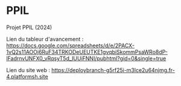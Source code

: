 # PPIL
Projet PPIL (2024)

Lien du tableur d'avancement : https://docs.google.com/spreadsheets/d/e/2PACX-1vQ2s11AOOj6RuF34TRKODeUEUTKE1gvqbiSkommPsaWRo8dP-lFadrnvUNFX0_vRqsyT5d_IUUiFNNI/pubhtml?gid=0&single=true

Lien du site web : https://deploybranch-g5rf25i-m3lce2u64njmg.fr-4.platformsh.site
